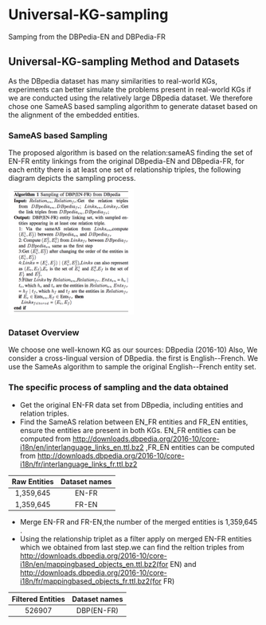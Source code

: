 # Universal-KG-sampling
Samping from the DBPedia-EN and DBPedia-FR 

## Universal-KG-sampling Method and Datasets
As the DBpedia dataset has many similarities to real-world KGs, experiments can better simulate the problems present in real-world KGs if we are conducted using the relatively large DBpedia dataset. We therefore chose one SameAS based sampling algorithm to generate dataset based on the alignment of the embedded entities.

### SameAS based Sampling
The proposed algorithm is based on the relation:sameAS finding the set of EN-FR entity linkings from the original DBpedia-EN and DBpedia-FR, for each entity there is at least one set of relationship triples, the following diagram depicts the sampling process.
<p>
  <img width="50%" src="https://github.com/dice-group/Universal-KG-sampling/blob/main/sampling.png" />
</p>

### Dataset Overview
We choose one well-known KG as our sources: DBpedia (2016-10) Also, We consider a cross-lingual version of DBpedia. the first is English--French. We use the SameAs algorithm to sample the original English--French entity set.

### The specific process of sampling and the data obtained
* Get the original EN-FR data set from DBpedia, including entities and relation triples.
* Find the SameAS relation between EN_FR entities and FR_EN entities, ensure the entities are present in both KGs. EN_FR entities can be computed from http://downloads.dbpedia.org/2016-10/core-i18n/en/interlanguage_links_en.ttl.bz2 ,FR_EN entities can be computed from http://downloads.dbpedia.org/2016-10/core-i18n/fr/interlanguage_links_fr.ttl.bz2

Raw Entities | Dataset names
:---: | :---: 
1,359,645| EN-FR
1,359,645| FR-EN

* Merge EN-FR and FR-EN,the number of the merged entities is 1,359,645 .
* Using the relationship triplet as a filter apply on merged EN-FR entities which we obtained from last step.we can find the reltion triples from http://downloads.dbpedia.org/2016-10/core-i18n/en/mappingbased_objects_en.ttl.bz2(for EN) and  http://downloads.dbpedia.org/2016-10/core-i18n/fr/mappingbased_objects_fr.ttl.bz2(for FR) 

Filtered Entities  | Dataset names
:---: | :---: 
526907| DBP(EN-FR)




